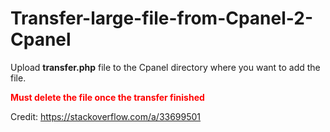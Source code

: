# Transfer-large-file-from-Cpanel-2-Cpanel
Upload <b>transfer.php</b> file to the Cpanel directory where you want to add the file. 

<b style="color:red"> Must delete the file once the transfer finished </b> 


Credit: https://stackoverflow.com/a/33699501
